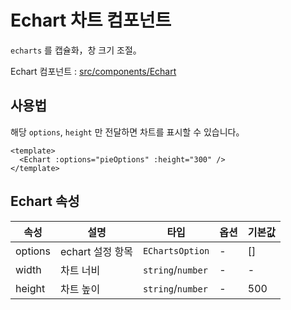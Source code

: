 # Echart 차트 컴포넌트

`echarts` 를 캡슐화，창 크기 조절。

Echart 컴포넌트 :  [src/components/Echart](https://github.com/web2-solution/web2-vue-framework/tree/main/src/components/Echart)

## 사용법

해당 `options`, `height` 만 전달하면 차트를 표시할 수 있습니다。

```vue
<template>
  <Echart :options="pieOptions" :height="300" />
</template>
```

## Echart 속성
<!-- [자세히 보기](https://echarts.apache.org/zh/option.html#title) -->
| 속성 | 설명 | 타입 | 옵션 | 기본값 |
| ---- | ---- | ---- | ---- | ---- |
| options | echart 설정 항목 | `EChartsOption` | - | [] |
| width | 차트 너비 | `string`/`number` | - | - |
| height | 차트 높이 | `string`/`number` | - | 500 |
